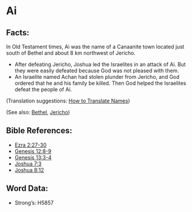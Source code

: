 # Ai

## Facts:

In Old Testament times, Ai was the name of a Canaanite town located just south of Bethel and about 8 km northwest of Jericho.

* After defeating Jericho, Joshua led the Israelites in an attack of Ai. But they were easily defeated because God was not pleased with them.
* An Israelite named Achan had stolen plunder from Jericho, and God ordered that he and his family be killed. Then God helped the Israelites defeat the people of Ai.

(Translation suggestions: [How to Translate Names](../../translate/translate-names))

(See also: [Bethel](../names/bethel.md), [Jericho](../names/jericho.md))

## Bible References:

* [Ezra 2:27-30](rc://en/tn/help/ezr/02/27)
* [Genesis 12:8-9](rc://en/tn/help/gen/12/08)
* [Genesis 13:3-4](rc://en/tn/help/gen/13/03)
* [Joshua 7:3](rc://en/tn/help/jos/07/03)
* [Joshua 8:12](rc://en/tn/help/jos/08/12)

## Word Data:

* Strong’s: H5857
